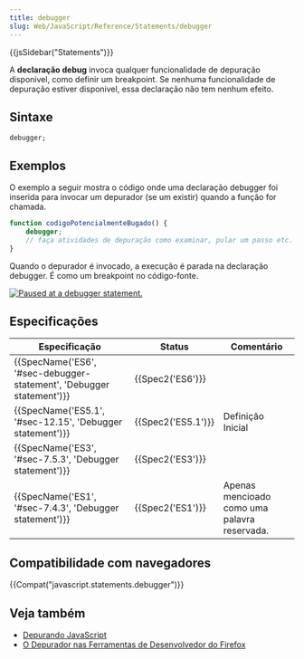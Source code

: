 ```yaml
---
title: debugger
slug: Web/JavaScript/Reference/Statements/debugger
---
```


{{jsSidebar("Statements")}}

A **declaração debug** invoca qualquer funcionalidade de depuração disponivel, como definir um breakpoint. Se nenhuma funcionalidade de depuração estiver disponivel, essa declaração não tem nenhum efeito.

## Sintaxe

```
debugger;
```

## Exemplos

O exemplo a seguir mostra o código onde uma declaração debugger foi inserida para invocar um depurador (se um existir) quando a função for chamada.

```js
function codigoPotencialmenteBugado() {
    debugger;
    // faça atividades de depuração como examinar, pular um passo etc.
}
```

Quando o depurador é invocado, a execução é parada na declaração debugger. É como um breakpoint no código-fonte.

[![Paused at a debugger statement.](https://mdn.mozillademos.org/files/6963/Screen%20Shot%202014-02-07%20at%209.14.35%20AM.png)](<https://mdn.mozillademos.org/files/6963/Screen Shot 2014-02-07 at 9.14.35 AM.png>)

## Especificações

| Especificação                                                                                | Status                   | Comentário                                   |
| -------------------------------------------------------------------------------------------- | ------------------------ | -------------------------------------------- |
| {{SpecName('ES6', '#sec-debugger-statement', 'Debugger statement')}} | {{Spec2('ES6')}}     |                                              |
| {{SpecName('ES5.1', '#sec-12.15', 'Debugger statement')}}                 | {{Spec2('ES5.1')}} | Definição Inicial                            |
| {{SpecName('ES3', '#sec-7.5.3', 'Debugger statement')}}                     | {{Spec2('ES3')}}     |                                              |
| {{SpecName('ES1', '#sec-7.4.3', 'Debugger statement')}}                     | {{Spec2('ES1')}}     | Apenas mencioado como uma palavra reservada. |

## Compatibilidade com navegadores

{{Compat("javascript.statements.debugger")}}

## Veja também

- [Depurando JavaScript](/pt-BR/docs/Debugging_JavaScript)
- [O Depurador nas Ferramentas de Desenvolvedor do Firefox](/pt-BR/docs/Tools/Debugger)
